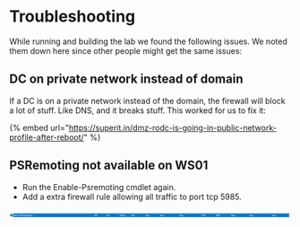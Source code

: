 # Troubleshooting

While running and building the lab we found the following issues. We noted them down here since other people might get the same issues:

## DC on private network instead of domain

If a DC is on a private network instead of the domain, the firewall will block a lot of stuff. Like DNS, and it breaks stuff. This worked for us to fix it:

{% embed url="https://superit.in/dmz-rodc-is-going-in-public-network-profile-after-reboot/" %}

## PSRemoting not available on WS01

* Run the Enable-Psremoting cmdlet again.
* Add a extra firewall rule allowing all traffic to port tcp 5985.

![](<../.gitbook/assets/image (72).png>)
